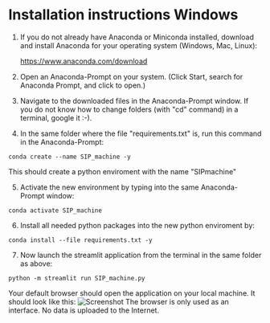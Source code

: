 # Installation instructions Windows


1. If you do not already have Anaconda or Miniconda installed, download and install Anaconda for your operating system (Windows, Mac, Linux):

	https://www.anaconda.com/download

2. Open an Anaconda-Prompt on your system. (Click Start, search for Anaconda Prompt, and click to open.)

3. Navigate to the downloaded files in the Anaconda-Prompt window. If you do not know how to change folders (with "cd" command) in a terminal, google it :-). 

4. In the same folder where the file "requirements.txt" is, run this command in the Anaconda-Prompt:

```shell
conda create --name SIP_machine -y
```

This should create a python enviroment with the name "SIPmachine" 


5. Activate the new environment by typing into the same Anaconda-Prompt window:

```shell
conda activate SIP_machine
```

6. Install all needed python packages into the new python enviroment by:

```shell
conda install --file requirements.txt -y
```
	
7. Now launch the streamlit application from the terminal in the same folder as above:

```shell
python -m streamlit run SIP_machine.py
```

Your default browser should open the application on your local machine. It should look like this: 
![Screenshot](https://github.com/RBartho/SIPmachine/tree/master/toolbox_screenshot.png)
The browser is only used as an interface. No data is uploaded to the Internet.
